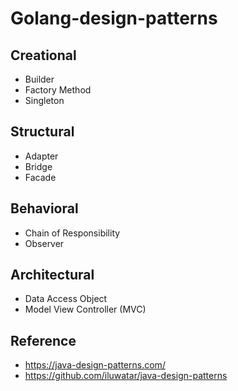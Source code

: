 # Golang-design-patterns

## Creational
- Builder
- Factory Method
- Singleton

## Structural
- Adapter
- Bridge
- Facade

## Behavioral
- Chain of Responsibility
- Observer

## Architectural
- Data Access Object
- Model View Controller (MVC)

## Reference
- https://java-design-patterns.com/
- https://github.com/iluwatar/java-design-patterns